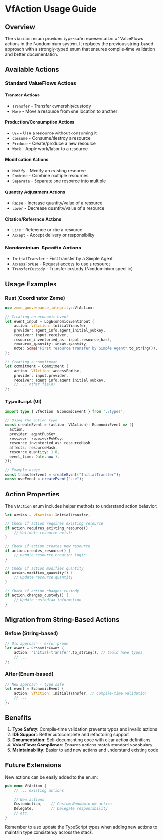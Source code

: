 # VfAction Usage Guide

## Overview

The `VfAction` enum provides type-safe representation of ValueFlows actions in the Nondominium system. It replaces the previous string-based approach with a strongly-typed enum that ensures compile-time validation and better documentation.

## Available Actions

### Standard ValueFlows Actions

#### Transfer Actions
- `Transfer` - Transfer ownership/custody
- `Move` - Move a resource from one location to another

#### Production/Consumption Actions  
- `Use` - Use a resource without consuming it
- `Consume` - Consume/destroy a resource
- `Produce` - Create/produce a new resource
- `Work` - Apply work/labor to a resource

#### Modification Actions
- `Modify` - Modify an existing resource
- `Combine` - Combine multiple resources
- `Separate` - Separate one resource into multiple

#### Quantity Adjustment Actions
- `Raise` - Increase quantity/value of a resource
- `Lower` - Decrease quantity/value of a resource

#### Citation/Reference Actions
- `Cite` - Reference or cite a resource
- `Accept` - Accept delivery or responsibility

### Nondominium-Specific Actions

- `InitialTransfer` - First transfer by a Simple Agent
- `AccessForUse` - Request access to use a resource
- `TransferCustody` - Transfer custody (Nondominium specific)

## Usage Examples

### Rust (Coordinator Zome)

```rust
use zome_gouvernance_integrity::VfAction;

// Creating an economic event
let event_input = LogEconomicEventInput {
    action: VfAction::InitialTransfer,
    provider: agent_info.agent_initial_pubkey,
    receiver: input.receiver,
    resource_inventoried_as: input.resource_hash,
    resource_quantity: input.quantity,
    note: Some("First resource transfer by Simple Agent".to_string()),
};

// Creating a commitment
let commitment = Commitment {
    action: VfAction::AccessForUse,
    provider: input.provider,
    receiver: agent_info.agent_initial_pubkey,
    // ... other fields
};
```

### TypeScript (UI)

```typescript
import type { VfAction, EconomicEvent } from './types';

// Using the action type
const createEvent = (action: VfAction): EconomicEvent => ({
  action,
  provider: agentPubKey,
  receiver: receiverPubKey,
  resource_inventoried_as: resourceHash,
  affects: resourceHash,
  resource_quantity: 1.0,
  event_time: Date.now(),
});

// Example usage
const transferEvent = createEvent("InitialTransfer");
const useEvent = createEvent("Use");
```

## Action Properties

The `VfAction` enum includes helper methods to understand action behavior:

```rust
let action = VfAction::InitialTransfer;

// Check if action requires existing resource
if action.requires_existing_resource() {
    // Validate resource exists
}

// Check if action creates new resource
if action.creates_resource() {
    // Handle resource creation logic
}

// Check if action modifies quantity
if action.modifies_quantity() {
    // Update resource quantity
}

// Check if action changes custody
if action.changes_custody() {
    // Update custodian information
}
```

## Migration from String-Based Actions

### Before (String-based)
```rust
// Old approach - error-prone
let event = EconomicEvent {
    action: "initial-transfer".to_string(), // Could have typos
    // ...
};
```

### After (Enum-based)
```rust
// New approach - type-safe
let event = EconomicEvent {
    action: VfAction::InitialTransfer, // Compile-time validation
    // ...
};
```

## Benefits

1. **Type Safety**: Compile-time validation prevents typos and invalid actions
2. **IDE Support**: Better autocomplete and refactoring support
3. **Documentation**: Self-documenting code with clear action definitions
4. **ValueFlows Compliance**: Ensures actions match standard vocabulary
5. **Maintainability**: Easier to add new actions and understand existing code

## Future Extensions

New actions can be easily added to the enum:

```rust
pub enum VfAction {
    // ... existing actions
    
    // New actions
    CustomAction,    // Custom Nondominium action
    Delegate,        // Delegate responsibility
    // etc.
}
```

Remember to also update the TypeScript types when adding new actions to maintain type consistency across the stack.